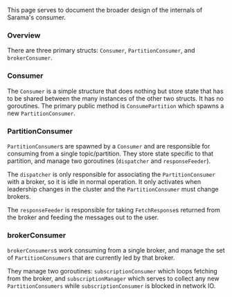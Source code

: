This page serves to document the broader design of the internals of Sarama's consumer.

### Overview

There are three primary structs: `Consumer`, `PartitionConsumer`, and `brokerConsumer`.

### Consumer

The `Consumer` is a simple structure that does nothing but store state that has to be shared between the many instances of the other two structs. It has no goroutines. The primary public method is `ConsumePartition` which spawns a new `PartitionConsumer`.

### PartitionConsumer

`PartitionConsumer`s are spawned by a `Consumer` and are responsible for consuming from a single topic/partition. They store state specific to that partition, and manage two goroutines (`dispatcher` and `responseFeeder`).

The `dispatcher` is only responsible for associating the `PartitionConsumer` with a broker, so it is idle in normal operation. It only activates when leadership changes in the cluster and the `PartitionConsumer` must change brokers.

The `responseFeeder` is responsible for taking `FetchResponse`s returned from the broker and feeding the messages out to the user.

### brokerConsumer

`brokerConsumers`s work consuming from a single broker, and manage the set of `PartitionConsumers` that are currently led by that broker.

They manage two goroutines: `subscriptionConsumer` which loops fetching from the broker, and `subscriptionManager` which serves to collect any new `PartitionConsumers` while `subscriptionConsumer` is blocked in network IO.